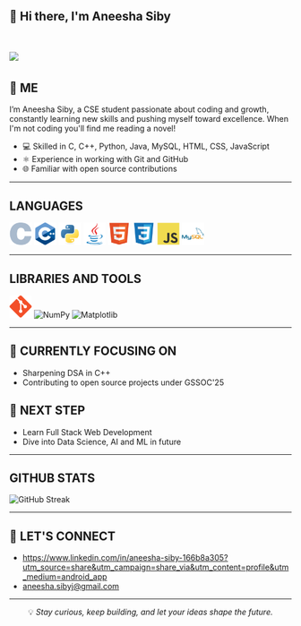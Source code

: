 ## 👋 Hi there, I'm Aneesha Siby

<h1 align="left">
  <img src="https://readme-typing-svg.herokuapp.com?font=Inter&size=32&width=600&height=50&color=32CD32&duration=4000&pause=1000&lines=Computer+Science+Student;DSA+Explorer;Web+Dev+Enthusiast;Curious+Learner"/>
</h1>

## 🌱 ME
I’m Aneesha Siby, a CSE student passionate about coding and growth, constantly learning new skills and pushing myself toward excellence. 
When I'm not coding you'll find me reading a novel!

- 💻 Skilled in C, C++, Python, Java, MySQL, HTML, CSS, JavaScript
- ⚛ Experience in working with Git and GitHub
- 🌐 Familiar with open source contributions

---

## LANGUAGES
<p align="left">
  <img src="https://raw.githubusercontent.com/devicons/devicon/master/icons/c/c-original.svg" alt="C" width="40" height="40"/> 
  <img src="https://raw.githubusercontent.com/devicons/devicon/master/icons/cplusplus/cplusplus-original.svg" alt="C++" width="40" height="40"/> 
  <img src="https://raw.githubusercontent.com/devicons/devicon/master/icons/python/python-original.svg" alt="Python" width="40" height="40"/> 
  <img src="https://raw.githubusercontent.com/devicons/devicon/master/icons/java/java-original.svg" alt="Java" width="40" height="40"/> 
  <img src="https://raw.githubusercontent.com/devicons/devicon/master/icons/html5/html5-original.svg" alt="HTML" width="40" height="40"/> 
  <img src="https://raw.githubusercontent.com/devicons/devicon/master/icons/css3/css3-original.svg" alt="CSS" width="40" height="40"/> 
  <img src="https://raw.githubusercontent.com/devicons/devicon/master/icons/javascript/javascript-original.svg" alt="JavaScript" width="40" height="40"/> 
  <img src="https://raw.githubusercontent.com/devicons/devicon/master/icons/mysql/mysql-original-wordmark.svg" alt="MySQL" width="40" height="40"/> 
</p>

---

## LIBRARIES AND TOOLS
<p align="left">
  <img src="https://raw.githubusercontent.com/devicons/devicon/master/icons/git/git-original.svg" alt="Git" width="40" height="40"/>
  <img src="https://upload.wikimedia.org/wikipedia/commons/1/1a/NumPy_logo.svg" alt="NumPy" width="40" height="40"/> 
  <img src="https://matplotlib.org/_static/logo2_compressed.svg" alt="Matplotlib" width="40" height="40"/>
</p>

---

## 🚀 CURRENTLY FOCUSING ON
- Sharpening DSA in C++
- Contributing to open source projects under GSSOC'25

## 🎯 NEXT STEP
- Learn Full Stack Web Development
- Dive into Data Science, AI and ML in future

---

## GITHUB STATS

![GitHub Streak](https://streak-stats.demolab.com?user=Anee006&theme=tokyonight&hide_border=false)

---

## 🔗 LET'S CONNECT
- https://www.linkedin.com/in/aneesha-siby-166b8a305?utm_source=share&utm_campaign=share_via&utm_content=profile&utm_medium=android_app
- aneesha.sibyj@gmail.com

---

<p align="center">💡 <i>Stay curious, keep building, and let your ideas shape the future.</i> </p>
